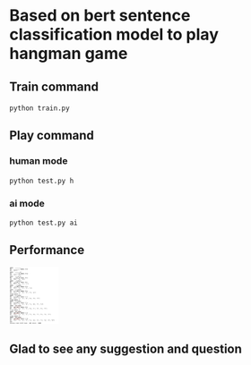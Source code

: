 

# Based on bert sentence classification model to play hangman game



## Train command

```
python train.py
```

## Play command

### human mode

```
python test.py h
```

### ai mode

```
python test.py ai
```

## Performance

<img src="./result.png" alt="result.png" style="zoom: 10%;" />



## Glad to see any suggestion and question
